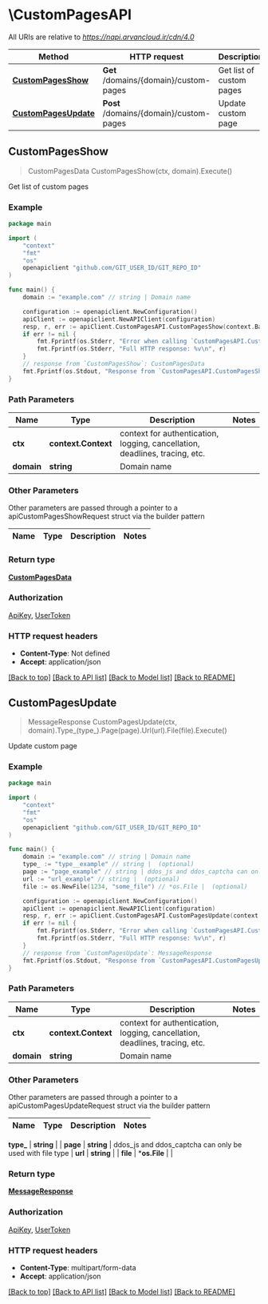 # \CustomPagesAPI

All URIs are relative to *https://napi.arvancloud.ir/cdn/4.0*

Method | HTTP request | Description
------------- | ------------- | -------------
[**CustomPagesShow**](CustomPagesAPI.md#CustomPagesShow) | **Get** /domains/{domain}/custom-pages | Get list of custom pages
[**CustomPagesUpdate**](CustomPagesAPI.md#CustomPagesUpdate) | **Post** /domains/{domain}/custom-pages | Update custom page



## CustomPagesShow

> CustomPagesData CustomPagesShow(ctx, domain).Execute()

Get list of custom pages

### Example

```go
package main

import (
	"context"
	"fmt"
	"os"
	openapiclient "github.com/GIT_USER_ID/GIT_REPO_ID"
)

func main() {
	domain := "example.com" // string | Domain name

	configuration := openapiclient.NewConfiguration()
	apiClient := openapiclient.NewAPIClient(configuration)
	resp, r, err := apiClient.CustomPagesAPI.CustomPagesShow(context.Background(), domain).Execute()
	if err != nil {
		fmt.Fprintf(os.Stderr, "Error when calling `CustomPagesAPI.CustomPagesShow``: %v\n", err)
		fmt.Fprintf(os.Stderr, "Full HTTP response: %v\n", r)
	}
	// response from `CustomPagesShow`: CustomPagesData
	fmt.Fprintf(os.Stdout, "Response from `CustomPagesAPI.CustomPagesShow`: %v\n", resp)
}
```

### Path Parameters


Name | Type | Description  | Notes
------------- | ------------- | ------------- | -------------
**ctx** | **context.Context** | context for authentication, logging, cancellation, deadlines, tracing, etc.
**domain** | **string** | Domain name | 

### Other Parameters

Other parameters are passed through a pointer to a apiCustomPagesShowRequest struct via the builder pattern


Name | Type | Description  | Notes
------------- | ------------- | ------------- | -------------


### Return type

[**CustomPagesData**](CustomPagesData.md)

### Authorization

[ApiKey](../README.md#ApiKey), [UserToken](../README.md#UserToken)

### HTTP request headers

- **Content-Type**: Not defined
- **Accept**: application/json

[[Back to top]](#) [[Back to API list]](../README.md#documentation-for-api-endpoints)
[[Back to Model list]](../README.md#documentation-for-models)
[[Back to README]](../README.md)


## CustomPagesUpdate

> MessageResponse CustomPagesUpdate(ctx, domain).Type_(type_).Page(page).Url(url).File(file).Execute()

Update custom page

### Example

```go
package main

import (
	"context"
	"fmt"
	"os"
	openapiclient "github.com/GIT_USER_ID/GIT_REPO_ID"
)

func main() {
	domain := "example.com" // string | Domain name
	type_ := "type__example" // string |  (optional)
	page := "page_example" // string | ddos_js and ddos_captcha can only be used with file type (optional)
	url := "url_example" // string |  (optional)
	file := os.NewFile(1234, "some_file") // *os.File |  (optional)

	configuration := openapiclient.NewConfiguration()
	apiClient := openapiclient.NewAPIClient(configuration)
	resp, r, err := apiClient.CustomPagesAPI.CustomPagesUpdate(context.Background(), domain).Type_(type_).Page(page).Url(url).File(file).Execute()
	if err != nil {
		fmt.Fprintf(os.Stderr, "Error when calling `CustomPagesAPI.CustomPagesUpdate``: %v\n", err)
		fmt.Fprintf(os.Stderr, "Full HTTP response: %v\n", r)
	}
	// response from `CustomPagesUpdate`: MessageResponse
	fmt.Fprintf(os.Stdout, "Response from `CustomPagesAPI.CustomPagesUpdate`: %v\n", resp)
}
```

### Path Parameters


Name | Type | Description  | Notes
------------- | ------------- | ------------- | -------------
**ctx** | **context.Context** | context for authentication, logging, cancellation, deadlines, tracing, etc.
**domain** | **string** | Domain name | 

### Other Parameters

Other parameters are passed through a pointer to a apiCustomPagesUpdateRequest struct via the builder pattern


Name | Type | Description  | Notes
------------- | ------------- | ------------- | -------------

 **type_** | **string** |  | 
 **page** | **string** | ddos_js and ddos_captcha can only be used with file type | 
 **url** | **string** |  | 
 **file** | ***os.File** |  | 

### Return type

[**MessageResponse**](MessageResponse.md)

### Authorization

[ApiKey](../README.md#ApiKey), [UserToken](../README.md#UserToken)

### HTTP request headers

- **Content-Type**: multipart/form-data
- **Accept**: application/json

[[Back to top]](#) [[Back to API list]](../README.md#documentation-for-api-endpoints)
[[Back to Model list]](../README.md#documentation-for-models)
[[Back to README]](../README.md)

